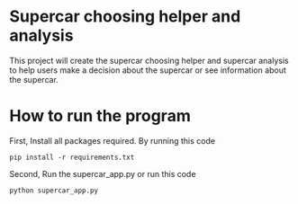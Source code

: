 # Supercar choosing helper and analysis
This project will create the supercar choosing helper and supercar analysis to 
help users make a decision about the supercar or see information about the supercar.
# How to run the program
First, Install all packages required. By running this code
```
pip install -r requirements.txt
```
Second, Run the supercar_app.py or run this code
```
python supercar_app.py
```